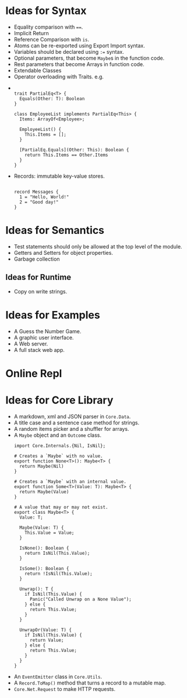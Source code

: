 # Ideas for Syntax 
- Equality comparison with `==`.
- Implicit Return
- Reference Comparison with `is`.
- Atoms can be re-exported using Export Import syntax.
- Variables should be declared using `:=` syntax.
- Optional parameters, that become `Maybe`s in the function code.
- Rest parameters that become Arrays in function code.
- Extendable Classes
- Operator overloading with Traits. e.g.
- ```wrl

  trait PartialEq<T> {
    Equals(Other: T): Boolean
  }

  class EmployeeList implements PartialEq<This> {
    Items: ArrayOf<Employee>;

    EmployeeList() {
      This.Items = [];
    }
  
    [PartialEq.Equals](Other: This): Boolean {
      return This.Items == Other.Items
    }
  }
  
  ```
- Records: immutable key-value stores.
  ```wrl
  
  record Messages {
    1 = "Hello, World!"
    2 = "Good day!"
  }
  
  ```

# Ideas for Semantics
- Test statements should only be allowed at the top level of the module.
- Getters and Setters for object properties.
- Garbage collection

## Ideas for Runtime 
- Copy on write strings.  

# Ideas for Examples
- A Guess the Number Game.
- A graphic user interface.
- A Web server.
- A full stack web app.

# Online Repl

# Ideas for Core Library 
- A markdown, xml and JSON parser in `Core.Data`.
- A title case and a sentence case method for strings.
- A random items picker and a shuffler for arrays.
- A `Maybe` object and an `Outcome` class.
  ```
  import Core.Internals.{Nil, IsNil};

  # Creates a `Maybe` with no value. 
  export function None<T>(): Maybe<T> {
    return Maybe(Nil)
  }
  
  # Creates a `Maybe` with an internal value.
  export function Some<T>(Value: T): Maybe<T> {
    return Maybe(Value)
  }

  # A value that may or may not exist.
  export class Maybe<T> {
    Value: T;

    Maybe(Value: T) {
      This.Value = Value;
    }
 
    IsNone(): Boolean {
      return IsNil(This.Value);
    }

    IsSome(): Boolean {
      return !IsNil(This.Value);
    }
   
    Unwrap(): T {
      if IsNil(This.Value) {
        Panic("Called Unwrap on a None Value");
      } else {
        return This.Value;
      }
    }

    UnwrapOr(Value: T) {
      if IsNil(This.Value) {
        return Value;
      } else {
        return This.Value;
      }
    }
  }
  ```
- An `EventEmitter` class in `Core.Utils`.
- A `Record.ToMap()` method that turns a record to a mutable map.
- `Core.Net.Request` to make HTTP requests.
